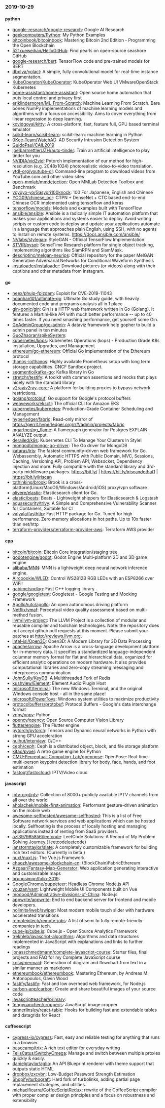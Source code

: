 ### 2019-10-29

#### python
* [google-research/google-research](https://github.com/google-research/google-research): Google AI Research
* [geekcomputers/Python](https://github.com/geekcomputers/Python): My Python Examples
* [bitcoinbook/bitcoinbook](https://github.com/bitcoinbook/bitcoinbook): Mastering Bitcoin 2nd Edition - Programming the Open Blockchain
* [521xueweihan/HelloGitHub](https://github.com/521xueweihan/HelloGitHub): Find pearls on open-source seashore  GitHub 
* [google-research/bert](https://github.com/google-research/bert): TensorFlow code and pre-trained models for BERT
* [dbolya/yolact](https://github.com/dbolya/yolact): A simple, fully convolutional model for real-time instance segmentation.
* [KubeOperator/KubeOperator](https://github.com/KubeOperator/KubeOperator): KubeOperator  Web UI  VMwareOpenStack Kubernetes 
* [home-assistant/home-assistant](https://github.com/home-assistant/home-assistant):  Open source home automation that puts local control and privacy first
* [eriklindernoren/ML-From-Scratch](https://github.com/eriklindernoren/ML-From-Scratch): Machine Learning From Scratch. Bare bones NumPy implementations of machine learning models and algorithms with a focus on accessibility. Aims to cover everything from linear regression to deep learning.
* [kovidgoyal/kitty](https://github.com/kovidgoyal/kitty): A cross-platform, fast, feature full, GPU based terminal emulator
* [scikit-learn/scikit-learn](https://github.com/scikit-learn/scikit-learn): scikit-learn: machine learning in Python
* [0Kee-Team/WatchAD](https://github.com/0Kee-Team/WatchAD): AD Security Intrusion Detection System
* [GuidoPaul/CAIL2019](https://github.com/GuidoPaul/CAIL2019): 
* [joelbarmettlerUZH/auto-tinder](https://github.com/joelbarmettlerUZH/auto-tinder):  Train an artificial intelligence to play tinder for you
* [NVIDIA/vid2vid](https://github.com/NVIDIA/vid2vid): Pytorch implementation of our method for high-resolution (e.g. 2048x1024) photorealistic video-to-video translation.
* [ytdl-org/youtube-dl](https://github.com/ytdl-org/youtube-dl): Command-line program to download videos from YouTube.com and other video sites
* [open-mmlab/mmdetection](https://github.com/open-mmlab/mmdetection): Open MMLab Detection Toolbox and Benchmark
* [yoyoyo-yo/Gasyori100knock](https://github.com/yoyoyo-yo/Gasyori100knock): 100 For Japanese, English and Chinese
* [YCG09/chinese_ocr](https://github.com/YCG09/chinese_ocr): CTPN + DenseNet + CTC based end-to-end Chinese OCR implemented using tensorflow and keras
* [tensorflow/models](https://github.com/tensorflow/models): Models and examples built with TensorFlow
* [ansible/ansible](https://github.com/ansible/ansible): Ansible is a radically simple IT automation platform that makes your applications and systems easier to deploy. Avoid writing scripts or custom code to deploy and update your applications  automate in a language that approaches plain English, using SSH, with no agents to install on remote systems. https://docs.ansible.com/ansible/
* [NVlabs/stylegan](https://github.com/NVlabs/stylegan): StyleGAN - Official TensorFlow Implementation
* [STVIR/pysot](https://github.com/STVIR/pysot): SenseTime Research platform for single object tracking, implementing algorithms like SiamRPN and SiamMask.
* [descriptinc/melgan-neurips](https://github.com/descriptinc/melgan-neurips): Official repository for the paper MelGAN: Generative Adversarial Networks for Conditional Waveform Synthesis
* [instaloader/instaloader](https://github.com/instaloader/instaloader): Download pictures (or videos) along with their captions and other metadata from Instagram.

#### go
* [neex/phuip-fpizdam](https://github.com/neex/phuip-fpizdam): Exploit for CVE-2019-11043
* [hoanhan101/ultimate-go](https://github.com/hoanhan101/ultimate-go): Ultimate Go study guide, with heavily documented code and programs analysis all in 1 place 
* [gin-gonic/gin](https://github.com/gin-gonic/gin): Gin is a HTTP web framework written in Go (Golang). It features a Martini-like API with much better performance -- up to 40 times faster. If you need smashing performance, get yourself some Gin.
* [GoAdminGroup/go-admin](https://github.com/GoAdminGroup/go-admin): A dataviz framework help gopher to build a admin panel in ten minutes
* [GuoZhaoran/spikeSystem](https://github.com/GuoZhaoran/spikeSystem): 
* [kubernetes/kops](https://github.com/kubernetes/kops): Kubernetes Operations (kops) - Production Grade K8s Installation, Upgrades, and Management
* [ethereum/go-ethereum](https://github.com/ethereum/go-ethereum): Official Go implementation of the Ethereum protocol
* [thanos-io/thanos](https://github.com/thanos-io/thanos): Highly available Prometheus setup with long term storage capabilities. CNCF Sandbox project.
* [segmentio/kafka-go](https://github.com/segmentio/kafka-go): Kafka library in Go
* [stretchr/testify](https://github.com/stretchr/testify): A toolkit with common assertions and mocks that plays nicely with the standard library
* [v2ray/v2ray-core](https://github.com/v2ray/v2ray-core): A platform for building proxies to bypass network restrictions.
* [golang/protobuf](https://github.com/golang/protobuf): Go support for Google's protocol buffers
* [weaveworks/eksctl](https://github.com/weaveworks/eksctl): The official CLI for Amazon EKS
* [kubernetes/kubernetes](https://github.com/kubernetes/kubernetes): Production-Grade Container Scheduling and Management
* [hyperledger/fabric](https://github.com/hyperledger/fabric): Read-only mirror of https://gerrit.hyperledger.org/r/#/admin/projects/fabric
* [mgartner/pg_flame](https://github.com/mgartner/pg_flame): A flamegraph generator for Postgres EXPLAIN ANALYZE output.
* [derailed/k9s](https://github.com/derailed/k9s):  Kubernetes CLI To Manage Your Clusters In Style!
* [mongodb/mongo-go-driver](https://github.com/mongodb/mongo-go-driver): The Go driver for MongoDB
* [kataras/iris](https://github.com/kataras/iris): The fastest community-driven web framework for Go. Webassembly, Automatic HTTPS with Public Domain, MVC, Sessions, Caching, Versioning API, Problem API, Websocket, Dependency Injection and more. Fully compatible with the standard library and 3rd-party middleware packages. https://bit.ly/ | https://bit.ly/iriscandothat1 | https://bit.ly/iriscan
* [txthinking/brook](https://github.com/txthinking/brook): Brook is a cross-platform(Linux/MacOS/Windows/Android/iOS) proxy/vpn software
* [olivere/elastic](https://github.com/olivere/elastic): Elasticsearch client for Go.
* [elastic/beats](https://github.com/elastic/beats):  Beats - Lightweight shippers for Elasticsearch & Logstash
* [aquasecurity/trivy](https://github.com/aquasecurity/trivy): A Simple and Comprehensive Vulnerability Scanner for Containers, Suitable for CI
* [valyala/fasthttp](https://github.com/valyala/fasthttp): Fast HTTP package for Go. Tuned for high performance. Zero memory allocations in hot paths. Up to 10x faster than net/http
* [terraform-providers/terraform-provider-aws](https://github.com/terraform-providers/terraform-provider-aws): Terraform AWS provider

#### cpp
* [bitcoin/bitcoin](https://github.com/bitcoin/bitcoin): Bitcoin Core integration/staging tree
* [godotengine/godot](https://github.com/godotengine/godot): Godot Engine  Multi-platform 2D and 3D game engine
* [alibaba/MNN](https://github.com/alibaba/MNN): MNN is a lightweight deep neural network inference engine.
* [Aircoookie/WLED](https://github.com/Aircoookie/WLED): Control WS2812B RGB LEDs with an ESP8266 over WiFi!
* [gabime/spdlog](https://github.com/gabime/spdlog): Fast C++ logging library.
* [google/googletest](https://github.com/google/googletest): Googletest - Google Testing and Mocking Framework
* [ApolloAuto/apollo](https://github.com/ApolloAuto/apollo): An open autonomous driving platform
* [Netflix/vmaf](https://github.com/Netflix/vmaf): Perceptual video quality assessment based on multi-method fusion.
* [llvm/llvm-project](https://github.com/llvm/llvm-project): The LLVM Project is a collection of modular and reusable compiler and toolchain technologies. Note: the repository does not accept github pull requests at this moment. Please submit your patches at http://reviews.llvm.org.
* [intel-isl/Open3D](https://github.com/intel-isl/Open3D): Open3D: A Modern Library for 3D Data Processing
* [apache/arrow](https://github.com/apache/arrow): Apache Arrow is a cross-language development platform for in-memory data. It specifies a standardized language-independent columnar memory format for flat and hierarchical data, organized for efficient analytic operations on modern hardware. It also provides computational libraries and zero-copy streaming messaging and interprocess communication
* [JohnSully/KeyDB](https://github.com/JohnSully/KeyDB): A Multithreaded Fork of Redis
* [kushview/Element](https://github.com/kushview/Element): Element Audio Plugin Host
* [microsoft/terminal](https://github.com/microsoft/terminal): The new Windows Terminal, and the original Windows console host - all in the same place!
* [microsoft/PowerToys](https://github.com/microsoft/PowerToys): Windows system utilities to maximize productivity
* [protocolbuffers/protobuf](https://github.com/protocolbuffers/protobuf): Protocol Buffers - Google's data interchange format
* [vnpy/vnpy](https://github.com/vnpy/vnpy): Python
* [opencv/opencv](https://github.com/opencv/opencv): Open Source Computer Vision Library
* [flutter/engine](https://github.com/flutter/engine): The Flutter engine
* [pytorch/pytorch](https://github.com/pytorch/pytorch): Tensors and Dynamic neural networks in Python with strong GPU acceleration
* [huihut/interview](https://github.com/huihut/interview):  C/C++ 
* [ceph/ceph](https://github.com/ceph/ceph): Ceph is a distributed object, block, and file storage platform
* [kitao/pyxel](https://github.com/kitao/pyxel): A retro game engine for Python
* [CMU-Perceptual-Computing-Lab/openpose](https://github.com/CMU-Perceptual-Computing-Lab/openpose): OpenPose: Real-time multi-person keypoint detection library for body, face, hands, and foot estimation
* [fastogt/fastocloud](https://github.com/fastogt/fastocloud): IPTV/Video cloud

#### javascript
* [iptv-org/iptv](https://github.com/iptv-org/iptv): Collection of 8000+ publicly available IPTV channels from all over the world
* [aholachek/mobile-first-animation](https://github.com/aholachek/mobile-first-animation): Performant gesture-driven animation on the mobile web
* [awesome-selfhosted/awesome-selfhosted](https://github.com/awesome-selfhosted/awesome-selfhosted): This is a list of Free Software network services and web applications which can be hosted locally. Selfhosting is the process of locally hosting and managing applications instead of renting from SaaS providers.
* [azl397985856/leetcode](https://github.com/azl397985856/leetcode): LeetCode Solutions: A Record of My Problem Solving Journey.( leetcodeleetcode)
* [ianstormtaylor/slate](https://github.com/ianstormtaylor/slate): A completely customizable framework for building rich text editors. (Currently in beta.)
* [nuxt/nuxt.js](https://github.com/nuxt/nuxt.js): The Vue.js Framework
* [chaozh/awesome-blockchain-cn](https://github.com/chaozh/awesome-blockchain-cn): (BlockChain)FabricEthereum
* [Azgaar/Fantasy-Map-Generator](https://github.com/Azgaar/Fantasy-Map-Generator): Web application generating interactive and customizable maps
* [brunosimon/folio-2019](https://github.com/brunosimon/folio-2019): 
* [GoogleChrome/puppeteer](https://github.com/GoogleChrome/puppeteer): Headless Chrome Node.js API
* [youzan/vant](https://github.com/youzan/vant): Lightweight Mobile UI Components built on Vue
* [modood/Administrative-divisions-of-China](https://github.com/modood/Administrative-divisions-of-China):       Node.js 
* [appwrite/appwrite](https://github.com/appwrite/appwrite): End to end backend server for frontend and mobile developers. 
* [nolimits4web/swiper](https://github.com/nolimits4web/swiper): Most modern mobile touch slider with hardware accelerated transitions
* [remoteintech/remote-jobs](https://github.com/remoteintech/remote-jobs): A list of semi to fully remote-friendly companies in tech.
* [cube-js/cube.js](https://github.com/cube-js/cube.js):  Cube.js - Open Source Analytics Framework
* [trekhleb/javascript-algorithms](https://github.com/trekhleb/javascript-algorithms):  Algorithms and data structures implemented in JavaScript with explanations and links to further readings
* [jonasschmedtmann/complete-javascript-course](https://github.com/jonasschmedtmann/complete-javascript-course): Starter files, final projects and FAQ for my Complete JavaScript course
* [knsv/mermaid](https://github.com/knsv/mermaid): Generation of diagram and flowchart from text in a similar manner as markdown
* [ethereumbook/ethereumbook](https://github.com/ethereumbook/ethereumbook): Mastering Ethereum, by Andreas M. Antonopoulos, Gavin Wood
* [fastify/fastify](https://github.com/fastify/fastify): Fast and low overhead web framework, for Node.js
* [carbon-app/carbon](https://github.com/carbon-app/carbon):  Create and share beautiful images of your source code
* [javascriptteacher/primary](https://github.com/javascriptteacher/primary): 
* [fengyuanchen/cropperjs](https://github.com/fengyuanchen/cropperjs): JavaScript image cropper.
* [tannerlinsley/react-table](https://github.com/tannerlinsley/react-table):  Hooks for building fast and extendable tables and datagrids for React

#### coffeescript
* [cypress-io/cypress](https://github.com/cypress-io/cypress): Fast, easy and reliable testing for anything that runs in a browser.
* [basecamp/trix](https://github.com/basecamp/trix): A rich text editor for everyday writing
* [FelisCatus/SwitchyOmega](https://github.com/FelisCatus/SwitchyOmega): Manage and switch between multiple proxies quickly & easily.
* [danielgtaylor/aglio](https://github.com/danielgtaylor/aglio): An API Blueprint renderer with theme support that outputs static HTML
* [dropbox/zxcvbn](https://github.com/dropbox/zxcvbn): Low-Budget Password Strength Estimation
* [Shopify/turbograft](https://github.com/Shopify/turbograft): Hard fork of turbolinks, adding partial page replacement strategies, and utilities.
* [michaelficarra/CoffeeScriptRedux](https://github.com/michaelficarra/CoffeeScriptRedux):  rewrite of the CoffeeScript compiler with proper compiler design principles and a focus on robustness and extensibility
